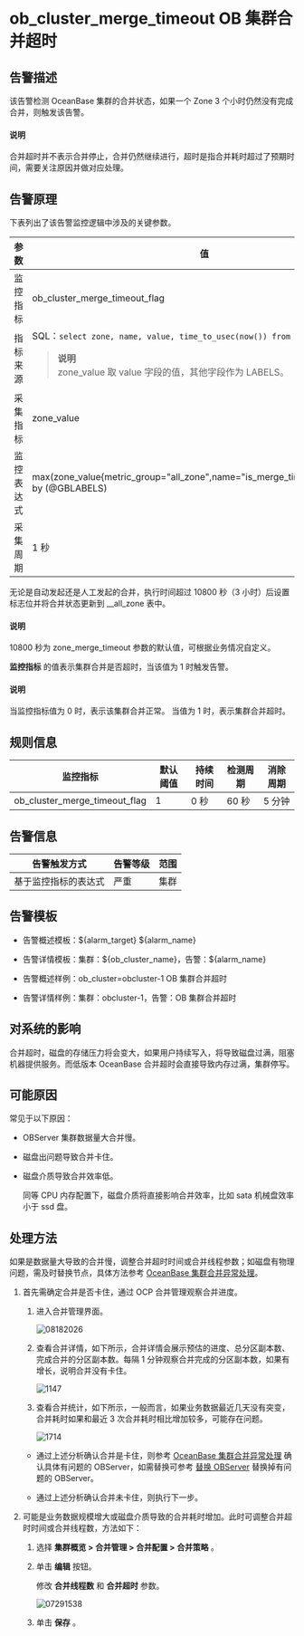 # ob_cluster_merge_timeout OB 集群合并超时

## 告警描述

该告警检测 OceanBase 集群的合并状态，如果一个 Zone 3 个小时仍然没有完成合并，则触发该告警。

  <main id="notice" type='explain'>
    <h4>说明</h4>
    <p>合并超时并不表示合并停止，合并仍然继续进行，超时是指合并耗时超过了预期时间，需要关注原因并做对应处理。</p>
  </main>

## 告警原理

下表列出了该告警监控逻辑中涉及的关键参数。

|  参数   |                                                                                               值                                                                                                |
|-------|------------------------------------------------------------------------------------------------------------------------------------------------------------------------------------------------|
| 监控指标  | ob_cluster_merge_timeout_flag                                                                                                                                                                  |
| 指标来源  | SQL：`select zone, name, value, time_to_usec(now()) from __all_zone;` <blockquote>**说明**</br>zone_value 取 value 字段的值，其他字段作为 LABELS。</blockquote> |
| 采集指标  | zone_value                                                                                                                                                                                     |
| 监控表达式 | max(zone_value{metric_group="all_zone",name="is_merge_timeout",@LABELS}) by (@GBLABELS)                                                                                                        |
| 采集周期  | 1 秒                                                                                                                                                                                            |

无论是自动发起还是人工发起的合并，执行时间超过 10800 秒（3 小时）后设置标志位并将合并状态更新到 __all_zone 表中。

  <main id="notice" type='explain'>
    <h4>说明</h4>
    <p>10800 秒为 zone_merge_timeout 参数的默认值，可根据业务情况自定义。</p>
  </main>

**监控指标** 的值表示集群合并是否超时，当该值为 1 时触发告警。

  <main id="notice" type='explain'>
    <h4>说明</h4>
    <p>当监控指标值为 0 时，表示该集群合并正常。 当值为 1 时，表示集群合并超时。</p>
  </main>

## 规则信息

|             监控指标              | 默认阈值 | 持续时间 | 检测周期 | 消除周期 |
|-------------------------------|------|------|------|------|
| ob_cluster_merge_timeout_flag | 1    | 0 秒  | 60 秒 | 5 分钟 |

## 告警信息

|   告警触发方式   | 告警等级 | 范围 |
|------------|------|----|
| 基于监控指标的表达式 | 严重   | 集群 |

## 告警模板

* 告警概述模板：\${alarm_target} \${alarm_name}

* 告警详情模板：集群：\${ob_cluster_name}，告警：${alarm_name}

* 告警概述样例：ob_cluster=obcluster-1 OB 集群合并超时

* 告警详情样例：集群：obcluster-1，告警：OB 集群合并超时

## 对系统的影响

合并超时，磁盘的存储压力将会变大，如果用户持续写入，将导致磁盘过满，阻塞机器提供服务。而低版本 OceanBase 合并超时会直接导致内存过满，集群停写。

## 可能原因

常见于以下原因：

* OBServer 集群数据量大合并慢。

* 磁盘出问题导致合并卡住。

* 磁盘介质导致合并效率低。

  同等 CPU 内存配置下，磁盘介质将直接影响合并效率，比如 sata 机械盘效率小于 ssd 盘。
  
## 处理方法

如果是数据量大导致的合并慢，调整合并超时时间或合并线程参数；如磁盘有物理问题，需及时替换节点，具体方法参考 [OceanBase 集群合并异常处理](../5.appendix/3.exception-handling-for-oceanbase-cluster-compaction.md)。

1. 首先需确定合并是否卡住，通过 OCP 合并管理观察合并进度。

   1. 进入合并管理界面。

      ![08182026](https://help-static-aliyun-doc.aliyuncs.com/assets/img/zh-CN/6569829261/p307021.png)

   2. 查看合并详情，如下所示，合并详情会展示预估的进度、总分区副本数、完成合并的分区副本数。每隔 1 分钟观察合并完成的分区副本数，如果有增长，说明合并没有卡住。

      ![1147](https://help-static-aliyun-doc.aliyuncs.com/assets/img/zh-CN/5140187361/p358634.png)

   3. 查看合并统计，如下所示，一般而言，如果业务数据最近几天没有突变，合并耗时如果和最近 3 次合并耗时相比增加较多，可能存在问题。

      ![1714](https://help-static-aliyun-doc.aliyuncs.com/assets/img/zh-CN/6140187361/p358636.png)

   * 通过上述分析确认合并是卡住，则参考 [OceanBase 集群合并异常处理](../5.appendix/3.exception-handling-for-oceanbase-cluster-compaction.md) 确认具体有问题的 OBServer，如需替换可参考 [替换 OBServer](../../4.user-guide-2/4.cluster-features/2.basic-operations/7.manage-observer/5.replace-observer.md) 替换掉有问题的 OBServer。

   * 通过上述分析确认合并未卡住，则执行下一步。

2. 可能是业务数据规模增大或磁盘介质导致的合并耗时增加。此时可调整合并超时时间或合并线程数，方法如下：

   1. 选择 **集群概览 \> 合并管理 \> 合并配置 \> 合并策略** 。

   2. 单击 **编辑** 按钮。

      修改 **合并线程数** 和 **合并超时** 参数。

      ![07291538](https://help-static-aliyun-doc.aliyuncs.com/assets/img/zh-CN/8052019261/p299590.png)

   3. 单击 **保存** 。
